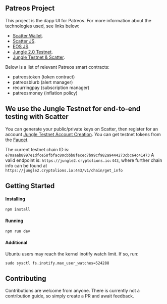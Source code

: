 ## Patreos Project

This project is the dapp UI for Patreos.  For more information about the technologies used, see links below:

- [Scatter Wallet](https://get-scatter.com/).
- [Scatter JS](https://github.com/GetScatter/scatter-js).
- [EOS JS](https://github.com/EOSIO/eosjs).
- [Jungle 2.0 Testnet](https://monitor.jungletestnet.io).
- [Jungle Testnet & Scatter](https://steemit.com/eos/@conceptskip/eos-wallet-testing-in-the-jungle-testnet).

Below is a list of relevant Patreos smart contracts:
 - patreostoken (token contract)
 - patreosblurb (alert manager)
 - recurringpay (subscription manager)
 - patreosmoney (inflation policy)

## We use the Jungle Testnet for end-to-end testing with Scatter

You can generate your public/private keys on Scatter, then register for an account [Jungle Testnet Account Creation](https://monitor.jungletestnet.io/#account).  You can get testnet tokens from the [Faucet](https://monitor.jungletestnet.io/#faucet).

The current testnet chain ID is: `e70aaab8997e1dfce58fbfac80cbbb8fecec7b99cf982a9444273cbc64c41473`
A valid endpoint is: `https://jungle2.cryptolions.io:443`, where further chain info can be found at `https://jungle2.cryptolions.io:443/v1/chain/get_info`

## Getting Started

#### Installing
```
npm install
```

#### Running
```
npm run dev
```

#### Additional
Ubuntu users may reach the kernel inotify watch limit.  If so, run:
```
sudo sysctl fs.inotify.max_user_watches=524288
```

## Contributing

Contributions are welcome from anyone.  There is currently not a contribution guide, so simply create a PR and await feedback.
